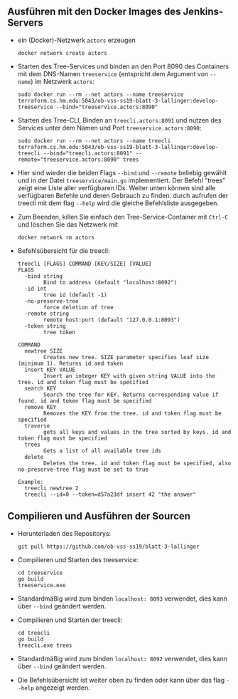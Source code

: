 ## Ausführen mit den Docker Images des Jenkins-Servers

-   ein (Docker)-Netzwerk `actors` erzeugen

    ```
    docker network create actors
    ```

-   Starten des Tree-Services und binden an den Port 8090 des Containers mit dem DNS-Namen
    `treeservice` (entspricht dem Argument von `--name`) im Netzwerk `actors`:

    ```
    sudo docker run --rm --net actors --name treeservice terraform.cs.hm.edu:5043/ob-vss-ss19-blatt-3-lallinger:develop-treeservice --bind="treeservice.actors:8090"
    ```

-   Starten des Tree-CLI, Binden an `treecli.actors:8091` und nutzen des Services unter
    dem Namen und Port `treeservice.actors:8090`:

    ```
    sudo docker run --rm --net actors --name treecli terraform.cs.hm.edu:5043/ob-vss-ss19-blatt-3-lallinger:develop-treecli --bind="treecli.actors:8091" --remote="treeservice.actors:8090" trees
    ```
-   Hier sind wieder die beiden Flags `--bind` und `--remote` beliebig gewählt und
    in der Datei `treeservice/main.go` implementiert. Der Befehl "trees" zeigt eine Liste aller verfügbaren IDs. Weiter unten können sind alle verfügbaren Befehle und deren Gebrauch zu finden.
    durch aufrufen der treecli mit dem flag `--help` wird die gleiche Befehlsliste ausgegeben.     

-   Zum Beenden, killen Sie einfach den Tree-Service-Container mit `Ctrl-C` und löschen
    Sie das Netzwerk mit

    ```
    docker network rm actors
    ```


-   Befehlsübersicht für die treecli:
    ```
    treecli [FLAGS] COMMAND [KEY/SIZE] [VALUE]
    FLAGS
      -bind string
            Bind to address (default "localhost:8092")
      -id int
            tree id (default -1)
      -no-preserve-tree
            force deletion of tree
      -remote string
            remote host:port (default "127.0.0.1:8093")
      -token string
            tree token
    
    COMMAND
      newtree SIZE
            Creates new tree. SIZE parameter specifies leaf size (minimum 1). Returns id and token
      insert KEY VALUE
            Insert an integer KEY with given string VALUE into the tree. id and token flag must be specified
      search KEY
            Search the tree for KEY. Returns corresponding value if found. id and token flag must be specified
      remove KEY
            Removes the KEY from the tree. id and token flag must be specified
      traverse
            gets all keys and values in the tree sorted by keys. id and token flag must be specified
      trees
            Gets a list of all available tree ids
      delete
            Deletes the tree. id and token flag must be specified, also no-preserve-tree flag must be set to true
    
    Example:
      treecli newtree 2
      treecli --id=0 --token=d57a23df insert 42 "the answer"
    ```

## Compilieren und Ausführen der Sourcen

-   Herunterladen des Repositorys:
    ```
    git pull https://github.com/ob-vss-ss19/blatt-3-lallinger
    ```
    
-   Compilieren und Starten des treeservice:
    ```
    cd treeservice
    go build
    treeservice.exe
    ```    
-   Standardmäßig wird zum binden `localhost: 8093` verwendet, dies kann über `--bind` geändert werden.

-   Compilieren und Starten der treecli:
    ```
    cd treecli
    go build
    treecli.exe trees
    ```    
-   Standardmäßig wird zum binden `localhost: 8092` verwendet, dies kann über `--bind` geändert werden.

-   Die Befehlsübersicht ist weiter oben zu finden oder kann über das flag `--help` angezeigt werden.
